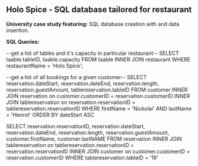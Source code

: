 ## Holo Spice - SQL database tailored for restaurant

**University case study featuring:** SQL database creation with and data insertion.

**SQL Queries:**

--get a list of tables and it's capacity in particular restaurant--
SELECT taable.tableID, taable.capacity FROM taable INNER JOIN restaurant WHERE restaurantName = 'Holo Spice';

--get a list of all bookings for a given customer--
SELECT reservation.dateStart, reservation.dateEnd, reservation.length, reservation.guestAmount, tablereservation.tableID
FROM customer 
INNER JOIN reservation on customer.customerID = reservation.customerID
INNER JOIN tablereservation on reservation.reservationID = tablereservation.reservationID
WHERE firstName = 'Nickolai' AND lastName = 'Henrot'
ORDER BY dateStart ASC


SELECT reservation.reservationID, reservation.dateStart, reservation.dateEnd, reservation.length, reservation.guestAmount, customer.firstName, customer.lastNAME
FROM reservation
INNER JOIN tablereservation on tablereservation.reservationID = reservation.reservationID
INNER JOIN customer on customer.customerID = reservation.customerID
WHERE tablereservation.tableID = '19' 
